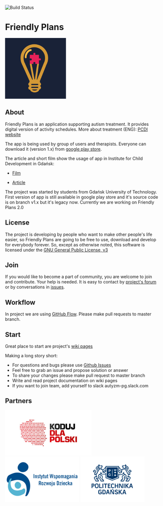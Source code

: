 ![Build Status](https://travis-ci.org/autyzm-pg/friendly-plans.svg?branch=master)

# Friendly Plans
<img src="/doc/graphic/friendly-plan-logo.png" width="200" height="200" />

## About
Friendly Plans is an application supporting autism treatment.
It provides digital version of activity schedules. More about treatment (ENG): [PCDI website](http://www.pcdi.org/resources/videos.html)

The app is being used by group of users and therapists. Everyone can download it (version 1.x) from [google play store](https://play.google.com/store/apps/details?id=com.przyjaznydamianek&hl=pl).

The article and short film show the usage of app in Institute for Child Development in Gdańsk:

- [Film](https://www.youtube.com/watch?v=zI0ma_XnmCc)

- [Article](http://iwrd.pl/pl/fundacja/aplikacja-przyjazny-plan-dostepna)

The project was started by students from Gdańsk University of Technology. First version of app is still available in google play store and it's source code is on branch v1.x but it's legacy now. Currently we are working on Friendly Plans 2.0
## License
The project is developing by people who want to make other people's life easier, so Friendly Plans are going to be free to use, download and develop for everybody forever.
So, except as otherwise noted, this software is licensed under the [GNU General Public License, v3](https://www.gnu.org/licenses/gpl-3.0.txt)
## Join
If you would like to become a part of community, you are welcome to join and contribute. Your help is needed. It is easy to contact by [project's forum](http://autyzm.eti.pg.gda.pl/forum/) or by conversations in [issues](https://github.com/autyzm-pg/friendly-plans/issues).
## Workflow
In project we are using [GitHub Flow](https://guides.github.com/introduction/flow/). Please make pull requests to master branch.
## Start
Great place to start are project's [wiki pages](https://github.com/autyzm-pg/friendly-plans/wiki/Getting-started)

Making a long story short:

- For questions and bugs please use [Github Issues](https://github.com/autyzm-pg/friendly-plans/issues)
- Feel free to grab an issue and propose solution or answer
- To share your changes please make pull request to master branch
- Write and read project documentation on wiki pages
- If you want to join team, add yourself to slack autyzm-pg.slack.com

## Partners
<img src="/doc/graphic/kdp-logo.jpg" height="150" /> <img src="/doc/graphic/iwrd-logo.png" height="150" /> <img src="/doc/graphic/pg-logo.jpg" height="150" />
